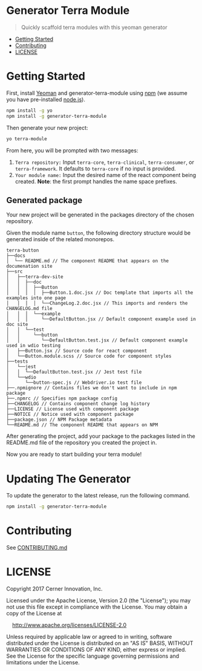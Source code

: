 # Generator Terra Module

> Quickly scaffold terra modules with this yeoman generator

- [Getting Started](#getting-started)
- [Contributing](#contributing)
- [LICENSE](#license)

# Getting Started

First, install [Yeoman](http://yeoman.io) and generator-terra-module using [npm](https://www.npmjs.com/) (we assume you have pre-installed [node.js](https://nodejs.org/)).

```bash
npm install -g yo
npm install -g generator-terra-module
```

Then generate your new project:

```bash
yo terra-module
```
From here, you will be prompted with two messages:
1. `Terra repository:`
Input `terra-core`, `terra-clinical`, `terra-consumer`, or `terra-framework`. It defaults to `terra-core` if no input is provided.
2. `Your module name:`
Input the desired name of the react component being created. **Note**: the first prompt handles the name space prefixes.

## Generated package
Your new project will be generated in the packages directory of the chosen repository.

Given the module name `button`, the following directory structure would be generated inside of the related monorepos.

```
terra-button
├──docs
│  └── README.md // The component README that appears on the documenation site
├──src
│   ├──terra-dev-site
│   │  ├──doc
│   │  │  ├──Button
│   │  │  │  ├──Button.1.doc.jsx // Doc template that imports all the examples into one page
│   │  │  │  └──ChangeLog.2.doc.jsx // This imports and renders the CHANGELOG.md file
│   │  │  └──example
│   │  │     └──DefaultButton.jsx // Default component example used in doc site
│   │  └──test
│   │     └──button
│   │        └──DefaultButton.test.jsx // Default component example used in wdio testing
│   ├──Button.jsx // Source code for react component
│   └──Button.module.scss // Source code for component styles
├──tests
│   └──jest
│   │  └──DefaultButton.test.jsx // Jest test file
│   └──wdio
│      └──button-spec.js // Webdriver.io test file
├──.npmignore // Contains files we don't want to include in npm package
├──.npmrc // Specifies npm package config
├──CHANGELOG // Contains component change log history
├──LICENSE // License used with component package
├──NOTICE // Notice used with component package
├──package.json // NPM Package metadata
└──README.md // The component README that appears on NPM
```

After generating the project, add your package to the packages listed in the README.md file of the repository you created the project in.

Now you are ready to start building your terra module!

# Updating The Generator

To update the generator to the latest release, run the following command.

```bash
npm install -g generator-terra-module
```

# Contributing

See [CONTRIBUTING.md](CONTRIBUTING.md)

# LICENSE

Copyright 2017 Cerner Innovation, Inc.

Licensed under the Apache License, Version 2.0 (the "License"); you may not use this file except in compliance with the License. You may obtain a copy of the License at

&nbsp;&nbsp;&nbsp;&nbsp;http://www.apache.org/licenses/LICENSE-2.0

Unless required by applicable law or agreed to in writing, software distributed under the License is distributed on an "AS IS" BASIS, WITHOUT WARRANTIES OR CONDITIONS OF ANY KIND, either express or implied. See the License for the specific language governing permissions and limitations under the License.
